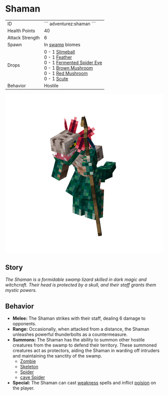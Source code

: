 # Shaman
<div class="combi">
<div class="divthing">
<table class="tablething">
    <tbody>
        <tr>
            <td class="first-column">ID</td>
            <td class="second-column">
            ```
            adventurez:shaman
            ```
            </td>
        </tr>
        <tr id="linear-top">
            <td class="first-column">Health Points</td>
            <td class="second-column">40</td>
        </tr>
        <tr id="linear-top">
            <td class="first-column">Attack Strength</td>
            <td class="second-column">6</td>
        </tr>
        <tr id="linear-top">
            <td class="first-column">Spawn</td>
            <td class="second-column">In <a href="https://minecraft.fandom.com/wiki/Swamp" target="_blank">swamp</a> biomes</td>
        </tr>
        <tr id="linear-top">
            <td class="first-column">Drops</td>
            <td class="second-column">0 - 1 <a href="https://minecraft.fandom.com/wiki/Slimeball" target="_blank">Slimeball</a><br>0 - 1 <a href="https://minecraft.fandom.com/wiki/Feather" target="_blank">Feather</a><br>0 - 1 <a href="https://minecraft.fandom.com/wiki/Fermented_Spider_Eye" target="_blank">Fermented Spider Eye</a><br>0 - 1 <a href="https://minecraft.fandom.com/wiki/Mushroom" target="_blank">Brown Mushroom</a><br>0 - 1 <a href="https://minecraft.fandom.com/wiki/Mushroom" target="_blank">Red Mushroom</a><br>0 - 1 <a href="https://minecraft.fandom.com/wiki/Scute" target="_blank">Scute</a></td>
        </tr>
        <tr id="linear-top">
            <td class="first-column">Behavior</td>
            <td class="second-column">Hostile</td>
        </tr>
    </tbody>
</table>
</div>
<div class="div-img-center">
<img src="../../../../assets/adventurez/entities/shaman.png" loading="lazy" />
</div>
</div>

## Story

*The Shaman is a formidable swamp lizard skilled in dark magic and witchcraft. Their head is protected by a skull, and their staff grants them mystic powers.*

## Behavior

* **Melee:** The Shaman strikes with their staff, dealing 6 damage to opponents.
* **Range:** Occasionally, when attacked from a distance, the Shaman unleashes powerful thunderbolts as a countermeasure.
* **Summons:** The Shaman has the ability to summon other hostile creatures from the swamp to defend their territory. These summoned creatures act as protectors, aiding the Shaman in warding off intruders and maintaining the sanctity of the swamp.
    * <a href="https://minecraft.fandom.com/wiki/Zombie" target="_blank">Zombie</a>
    * <a href="https://minecraft.fandom.com/wiki/Skeleton" target="_blank">Skeleton</a>
    * <a href="https://minecraft.fandom.com/wiki/Spider" target="_blank">Spider</a>
    * <a href="https://minecraft.fandom.com/wiki/Cave_Spider" target="_blank">cave Spider</a>
* **Special:** The Shaman can cast <a href="https://minecraft.fandom.com/wiki/Weakness" target="_blank">weakness</a> spells and inflict <a href="https://minecraft.fandom.com/wiki/Poison" target="_blank">poision</a> on the player.